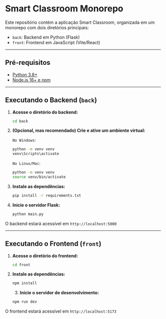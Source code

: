 # Smart Classroom Monorepo

Este repositório contém a aplicação Smart Classroom, organizada em um monorepo com dois diretórios principais:

- `back`: Backend em Python (Flask)
- `front`: Frontend em JavaScript (Vite/React)

---

## Pré-requisitos

- [Python 3.8+](https://www.python.org/downloads/)
- [Node.js 16+ e npm](https://nodejs.org/)

---

## Executando o Backend (`back`)

1. **Acesse o diretório do backend:**
   ```bash
   cd back
   ```
   

2. **(Opcional, mas recomendado) Crie e ative um ambiente virtual:**

    `No Windows`:
    ```bash
    python -m venv venv
    venv\Scripts\activate
   ```
   
    `No Linux/Mac`:
    ```bash
    python -m venv venv
    source venv/bin/activate
   ```

3. **Instale as dependências:**

    ```bash
    pip install -r requirements.txt
    ```

4. **Inicie o servidor Flask:**
    ```bash
   python main.py
   ```
   
O backend estará acessível em `http://localhost:5000`

___

## Executando o Frontend (`front`)

1. **Acesse o diretório do frontend:**
    ```bash
    cd front
    ```

2. **Instale as dependências:**
    ```bash
    npm install
   ```

   3. **Inicie o servidor de desenvolvimento:**
   ```bash
   npm run dev
   ```

O frontend estará acessível em `http://localhost:5173`